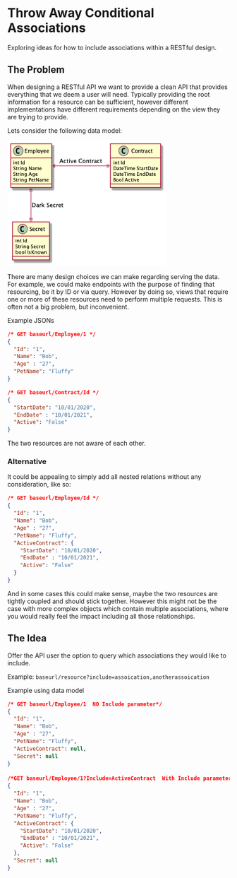 # Throw Away Conditional Associations

Exploring ideas for how to include associations within a RESTful design.

## The Problem

When designing a RESTful API we want to provide a clean API that provides everything that we deem a user will need. Typically providing the root information for a resource can be sufficient, however different implementations have different requirements depending on the view they are trying to provide.

Lets consider the following data model:

![dataDiagram](Documentation/DataDiagram.png)

There are many design choices we can make regarding serving the data. For example, we could make endpoints with the purpose of finding that resourcing, be it by ID or via query.
However by doing so, views that require one or more of these resources need to perform multiple requests. This is often not a big problem, but inconvenient.

Example JSONs

```JSON
/* GET baseurl/Employee/1 */
{
  "Id": "1",
  "Name": "Bob",
  "Age" : "27",
  "PetName": "Fluffy"
}
```

```JSON
/* GET baseurl/Contract/Id */
{
  "StartDate": "10/01/2020",
  "EndDate" : "10/01/2021",
  "Active": "False"
}
```

The two resources are not aware of each other.

### Alternative

It could be appealing to simply add all nested relations without any consideration, like so:

```JSON
/* GET baseurl/Employee/Id */
{
  "Id": "1",
  "Name": "Bob",
  "Age" : "27",
  "PetName": "Fluffy",
  "ActiveContract": {
    "StartDate": "10/01/2020",
    "EndDate" : "10/01/2021",
    "Active": "False"
  }
}
```

And in some cases this could make sense, maybe the two resources are tightly coupled and should stick together. However this might not be the case with more complex objects which contain multiple associations, where you would really feel the impact including all those relationships.

## The Idea

Offer the API user the option to query which associations they would like to include.

Example: `baseurl/resource?include=assoication,anotherassoication`

Example using data model

```JSON
/* GET baseurl/Employee/1  NO Include parameter*/
{
  "Id": "1",
  "Name": "Bob",
  "Age" : "27",
  "PetName": "Fluffy",
  "ActiveContract": null,
  "Secret": null
}

/*GET baseurl/Employee/1?Include=ActiveContract  With Include parameter*/
{
  "Id": "1",
  "Name": "Bob",
  "Age" : "27",
  "PetName": "Fluffy",
  "ActiveContract": {
    "StartDate": "10/01/2020",
    "EndDate" : "10/01/2021",
    "Active": "False"
  },
  "Secret": null
}
```